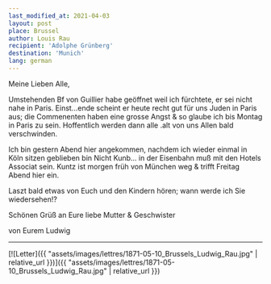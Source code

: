 ```yaml
---
last_modified_at: 2021-04-03
layout: post
place: Brussel
author: Louis Rau
recipient: 'Adolphe Grünberg'
destination: 'Munich'
lang: german
---
```



Meine Lieben Alle,

Umstehenden Bf von Guillier habe geöffnet
weil ich fürchtete, er sei nicht nahe in Paris. Einst...ende
scheint er heute recht gut für uns Juden in Paris aus; die
Commenenten haben eine grosse Angst & so glaube ich
bis Montag in Paris zu sein. Hoffentlich werden dann
alle .alt von uns Allen bald verschwinden.

Ich bin gestern Abend hier angekommen,
nachdem ich wieder einmal in Köln sitzen geblieben bin
Nicht Kunb... in der Eisenbahn muß mit den Hotels
Associat sein. Kuntz ist morgen früh von München weg
& trifft Freitag Abend hier ein.

Laszt bald etwas von Euch und den
Kindern hören; wann werde ich Sie wiedersehen!?

Schönen Grüß an Eure liebe Mutter & Geschwister



von Eurem Ludwig

----

[![Letter]({{ "assets/images/lettres/1871-05-10_Brussels_Ludwig_Rau.jpg" | relative_url }})]({{ "assets/images/lettres/1871-05-10_Brussels_Ludwig_Rau.jpg" | relative_url }})
